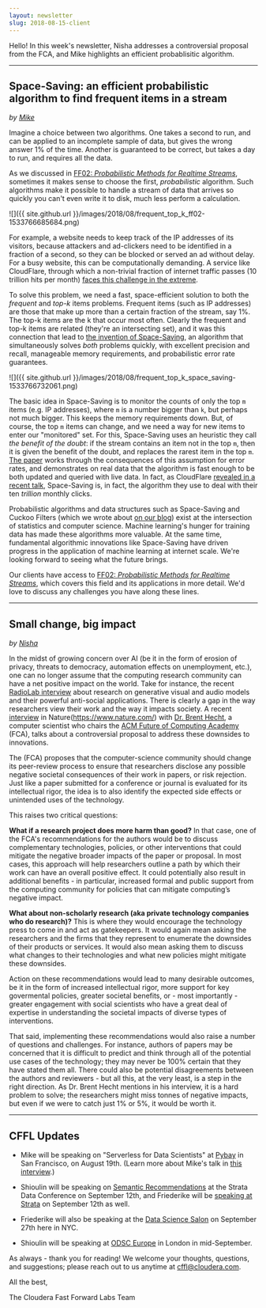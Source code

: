 ```yaml
---
layout: newsletter
slug: 2018-08-15-client
---
```


Hello! In this week's newsletter, Nisha addresses a controversial proposal from the FCA, and Mike highlights an efficient probablisitic algorithm.

---

## Space-Saving: an efficient probabilistic algorithm to find frequent items in a stream
_by [Mike](https://twitter.com/mikepqr)_

Imagine a choice between two algorithms. One takes a second to run, and can be
applied to an incomplete sample of data, but gives the wrong answer 1% of the
time. Another is guaranteed to be correct, but takes a day to run, and requires
all the data.

As we discussed in [FF02: _Probabilistic Methods for Realtime
Streams_](https://clients.fastforwardlabs.com/ff02/report), sometimes it makes
sense to choose the first, _probabilistic_ algorithm. Such algorithms make it
possible to handle a stream of data that arrives so quickly you can't even
write it to disk, much less perform a calculation.

![]({{ site.github.url }}/images/2018/08/frequent_top_k_ff02-1533766685684.png)

For example, a website needs to keep track of the IP addresses of its visitors,
because attackers and ad-clickers need to be identified in a fraction of a
second, so they can be blocked or served an ad without delay. For a busy
website, this can be computationally demanding. A service like CloudFlare,
through which a non-trivial fraction of internet traffic passes (10 trillion
hits per month) [faces this challenge in the
extreme](https://www.dotconferences.com/2015/06/john-graham-cumming-i-got-10-trillion-problems-but-logging-aint-one).

To solve this problem, we need a fast, space-efficient solution to both the
_frequent_ and _top-k_ items problems. Frequent items (such as IP addresses)
are those that make up more than a certain fraction of the stream, say 1%. The
top-k items are the k that occur most often. Clearly the frequent and top-k
items are related (they're an intersecting set), and it was this connection
that lead to [the invention of
Space-Saving](https://www.cs.ucsb.edu/research/tech-reports/2005-23), an
algorithm that simultaneously solves _both_ problems quickly, with excellent
precision and recall, manageable memory requirements, and probabilistic error
rate guarantees.

![]({{ site.github.url }}/images/2018/08/frequent_top_k_space_saving-1533766732061.png)

The basic idea in Space-Saving is to monitor the counts of only the top `m`
items (e.g. IP addresses), where `m` is a number bigger than `k`, but perhaps
not much bigger. This keeps the memory requirements down. But, of course, the top
`m` items can change, and we need a way for new items to enter our "monitored"
set. For this, Space-Saving uses an heuristic they call _the benefit of the
doubt_: if the stream contains an item not in the top `m`, then it is given the
benefit of the doubt, and replaces the rarest item in the top `m`. [The
paper](https://www.cs.ucsb.edu/research/tech-reports/2005-23) works through the
consequences of this assumption for error rates, and demonstrates on real data
that the algorithm is fast enough to be both updated and queried with live
data. In fact, as CloudFlare [revealed in a recent
talk](https://www.dotconferences.com/2015/06/john-graham-cumming-i-got-10-trillion-problems-but-logging-aint-one),
Space-Saving is, in fact, the algorithm they use to deal with their ten
_trillion_ monthly clicks.

Probabilistic algorithms and data structures such as Space-Saving and Cuckoo
Filters (which we wrote about [on our
blog](https://blog.fastforwardlabs.com/2016/11/23/probabilistic-data-structure-showdown-cuckoo.html))
exist at the intersection of statistics and computer science. Machine
learning's hunger for training data has made these algorithms more valuable. At
the same time, fundamental algorithmic innovations like Space-Saving have
driven progress in the application of machine learning at internet scale. We're
looking forward to seeing what the future brings.

Our clients have access to [FF02: _Probabilistic Methods for
Realtime Streams_](https://clients.fastforwardlabs.com/ff02/report), which
covers this field and its applications in more detail. We'd love to discuss any
challenges you have along these lines.

---

## Small change, big impact
_by [Nisha](https://twitter.com/NishaMuktewar)_

In the midst of growing concern over AI (be it in the form of erosion of privacy, threats to democracy, automation effects 
on unemployment, etc.), one can no longer assume that the computing research community can have a net positive impact on 
the world. Take for instance, the recent [RadioLab interview](https://www.wnycstudios.org/story/breaking-news) about research 
on generative visual and audio models and their powerful anti-social applications. There is clearly a gap in the way 
researchers view their work and the way it impacts society. A recent [interview](https://www.nature.com/articles/d41586-018-05791-w) in Nature(https://www.nature.com/) with [Dr. Brent Hecht](http://www.brenthecht.com/), a computer scientist who chairs the [ACM Future of Computing Academy](https://acm-fca.org/) (FCA), talks about a controversial proposal to address these downsides to innovations. 

The (FCA) proposes that the computer-science community should change its peer-review process to ensure that researchers disclose any possible negative societal consequences of their work in papers, or risk rejection. Just like a paper submitted for a conference or journal is evaluated for its intellectual rigor, the idea is to also identify the expected side effects or unintended uses of the technology.

This raises two critical questions:   

**What if a research project does more harm than good?** In that case, one of the FCA's recommendations for the authors would be to discuss complementary technologies, policies, or other interventions that could mitigate the negative broader impacts of the paper or proposal. In most cases, this approach will help researchers outline a path by which their work can have an overall positive effect. It could potentially also result in additional benefits - in particular, increased formal and public support from the computing community for policies that can mitigate computing’s negative impact. 

**What about non-scholarly research (aka private technology companies who do research)?** This is where they would encourage 
the technology press to come in and act as gatekeepers. It would again mean asking the researchers and the firms that they
represent to enumerate the downsides of their products or services. It would also mean asking them to discuss what changes to their technologies and what new policies might mitigate these downsides.

Action on these recommendations would lead to many desirable outcomes, be it in the form of increased intellectual rigor, more 
support for key govermental policies, greater societal benefits, or - most importantly - greater engagement with social scientists who have a great deal of expertise in understanding the societal impacts of diverse types of interventions. 

That said, implementing these recommendations would also raise a number of questions and challenges. For instance, authors of papers may be concerned that it is difficult to predict and think through all of the potential use cases of the technology; they may never be 100% certain that they have stated them all.  There could also be potential disagreements between the authors and reviewers - but all this, at the very least, is a step in the right direction. As Dr. Brent Hecht mentions in his interview, it is a hard problem to solve; the researchers might miss tonnes of negative impacts, but even if we were to catch just 1% or 5%, it would be worth it.

---

## CFFL Updates

* Mike will be speaking on "Serverless for Data Scientists" at [Pybay](https://pybay.com/) in San Francisco, on August 19th. (Learn more about Mike's talk in [this interview](https://medium.com/pybay/meet-mike-lee-williams-serverless-and-its-relevance-for-data-scientists-ba5a6cd0862e).)

* Shioulin will be speaking on [Semantic Recommendations](https://conferences.oreilly.com/strata/strata-ny/public/schedule/detail/69260) at the Strata Data Conference on September 12th, and Friederike will be [speaking at Strata](https://conferences.oreilly.com/strata/strata-ny/public/schedule/detail/69365) on September 12th as well.

* Friederike will also be speaking at the [Data Science Salon](https://www.eventbrite.com/e/data-science-salon-nyc-tickets-40072527007) on September 27th here in NYC.

* Shioulin will be speaking at [ODSC Europe](https://odsc.com/london) in London in mid-September.

As always - thank you for reading!  We welcome your thoughts, questions, and suggestions; please reach out to us anytime at cffl@cloudera.com.

All the best,

The Cloudera Fast Forward Labs Team
